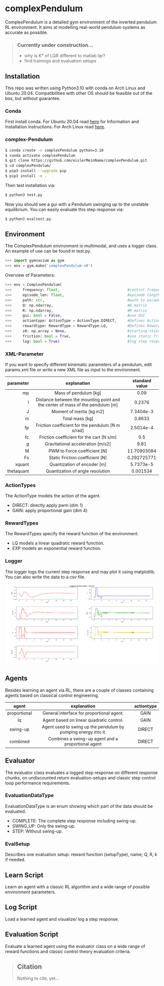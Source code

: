 # complexPendulum
ComplexPendulum is a detailed gym environment of the inverted pendulum RL environment. 
It aims at modelling real-world pendulum systems as accurate as possible.

> ### Currently under construction...
> - why is K* of LQR different to matlab lqr?
> - find trainings and evaluation setups

## Installation
This repo was written using Python3.10 with conda on Arch Linux 
and Ubuntu 20.04. Compatibilities with other OS should be feasible 
out of the box, but without guarantee.

### Conda
First install conda. 
For Ubuntu 20.04 read 
[here](https://linuxize.com/post/how-to-install-anaconda-on-ubuntu-20-04/) for Information and Installation Instructions. 
For Arch Linux read [here](https://docs.anaconda.com/anaconda/install/linux/).

### complex-Pendulum
```bash
$ conda create -n complexPendulum python=3.10
$ conda activate complexPendulum
$ git clone https://github.com/eislerMeinName/complexPendulum.git
$ cd complexPendulum/
$ pip3 install --upgrade pip
$ pip3 install -e .
```
Then test installation via:
```bash
$ python3 test.py
```
Now you should see a gui with a Pendulum swinging up to the unstable equilibrium.
You can easily evaluate this step response via:
```bash
$ python3 evaltest.py
```

## Environment
The ComplexPendulum environment is multimodal, and uses a logger class.
An example of use can be found in test.py.

```python
>>> import gymnasium as gym
>>> env = gym.make('complexPendulum-v0')
```
Overview of Parameters:
```python
>>> env = ComplexPendulum(
>>>     frequency: float,                               #control frequency
>>>     episode_len: float,                             #episode length
>>>     path: str,                                      #path to parameter file
>>>     Q: np.ndarray,                                  #Q matrix
>>>     R: np.ndarray,                                  #R matrix
>>>     gui: bool = False,                              #use GUI
>>>     actiontype: ActionType = ActionType.DIRECT,     #Defines ActionSpace
>>>     rewardtype: RewardType = RewardType.LQ,         #Defines RewardFunction
>>>     s0: np.array = None,                            #starting state
>>>     friction: bool = True,                          #use static friction
>>>     log: bool = True)                               #log step response
```
### XML-Parameter
If you want to specify different kinematic parameters of a pendulum, edit params.xml file
or write a new XML file as input to the environment.

| parameter |                                  explanation                                   | standard value |
|----------:|:------------------------------------------------------------------------------:|:--------------:|
|        mp |                             Mass of pendulum [kg]                              |      0.09      |
|         l | Distance between the mounting point and the center of mass of the pendulum [m] |     0.2376     |
|         J |                           Moment of inertia  [kg m2]                           |   7.3404e-3    |
|         m |                                Total mass [kg]                                 |     0.8633     |
|        fp |               Friction coefficient for the pendulum [N m s/rad]                |   2.5014e-4    |
|        fc |                   Friction coefficient for the cart [N s/m]                    |      0.5       |
|         g |                       Gravitational acceleration [m/s2]                        |      9.81      |
|         M |                          PWM to Force coefficient [N]                          |  11.70903084   |
|        Fs |                        Static Friction coefficient [N]                         |  0.292725771   |
|    xquant |                          Quantization of encoder [m]                           |   5.7373e-5    |
| thetaquant|                       Quantization of angle resolution                         |   0.001534     |

### ActionTypes
The ActionType models the action of the agent.
- DIRECT: directly apply pwm (dim 1)
- GAIN: apply proportional gain (dim 4)

### RewardTypes
The RewardTypes specify the reward function of the environment.
- LQ models a linear quadratic reward function.
- EXP models an exponential reward function.

### Logger
The logger logs the current step response and may plot it using matplotlib.
You can also write the data to a csv file.

<img src="readme_images/loggerexample.png">

## Agents
Besides learning an agent via RL, there are a couple of classes containing agents based on classical control engineering.

|    agent     |                          explanation                           | actiontype |
|:------------:|:--------------------------------------------------------------:|:----------:|
| proportional |           General interface for proportional agent.            |    GAIN    |
|      lq      |            Agent based on linear quadratic control.            |    GAIN    |
|   swing-up   | Agent used to swing up the pendulum by pumping energy into it. |   DIRECT   |
|   combined   |       Combines a swing-up agent and a proportional agent       |   DIRECT   |

## Evaluator
The evaluator class evaluates a logged step response on different response chunks,
on undiscounted return evaluation-setups and classic step control loop performance requirements.

### EvaluationDataType
EvaluationDataType is an enum showing which part of the data should be evaluated.
- COMPLETE: The complete step response including swing-up.
- SWING_UP: Only the swing-up.
- STEP: Without swing-up.

### EvalSetup
Describes one evaluation setup: reward function (setupType), name; Q, R, k if needed.

## Learn Script
Learn an agent with a classic RL algorithm and a wide range of possible environment parameters.

## Log Script
Load a learned agent and visualize/ log a step response.

## Evaluation Script
Evaluate a learned agent using the evaluator class on a wide range of reward functions and classic control theory evaluation criteria.

> ## Citation
> Nothing to cite, yet...
